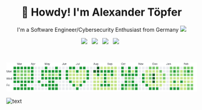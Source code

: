 
<h1 align="center">🤠 Howdy! I'm Alexander Töpfer</h1>
<p align="center">
I'm a Software Engineer/Cybersecurity Enthusiast from Germany <img src="https://flagpedia.net/data/flags/mini/de.png" width="20"></img>
</p>
<p align="center">
<img style="display: inline-block; padding-right: 8px;" src="https://img.shields.io/badge/-running-00599C?style=flat&logo=cplusplus"></img>
<img style="display: inline-block; padding-right: 8px;" src="https://img.shields.io/badge/-open-66595C?style=flat&logo=atom"></img>
<img style="display: inline-block; padding-right: 8px;" src="https://img.shields.io/badge/Tests-passing-609926?style=flat&logo=github"></img>
<img style="display: inline-block; padding-right: 8px;" src="https://img.shields.io/badge/Chess-occasionally-000000?style=flat&logo=lichess"></img>
</p>
<br/>

![text](https://github.com/alexandertoepfer/readme/blob/main/activity-art-v2.png)

![text](https://github-profile-trophy.vercel.app/?username=alexandertoepfer&theme=flat&rank=SSS,SS,S,AAA,AA,A&no-bg=true&no-frame=true)
